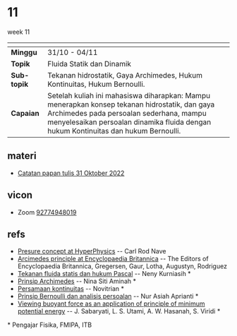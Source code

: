 # 11
week 11

<span> | <span>
:- | :-
**Minggu** | 31/10 - 04/11
**Topik** | Fluida Statik dan Dinamik
**Sub-topik** | Tekanan hidrostatik, Gaya Archimedes, Hukum Kontinuitas, Hukum Bernoulli.
**Capaian** | Setelah kuliah ini mahasiswa diharapkan: Mampu menerapkan konsep tekanan hidrostatik, dan gaya Archimedes pada persoalan sederhana, mampu menyelesaikan persoalan dinamika fluida dengan hukum Kontinuitas dan hukum Bernoulli.


## materi
+ [Catatan papan tulis 31 Oktober 2022]()


## vicon
+ Zoom [92774948019](https://itb-ac-id.zoom.us/j/92774948019?pwd=WVVBRllUQlpabkVmdXJ3d1hvNmtBUT09)


## refs
+ [Presure concept at HyperPhysics](http://hyperphysics.phy-astr.gsu.edu/hbase/Precon.html) -- Carl Rod Nave
+ [Arcimedes principle at Encyclopaedia Britannica](https://www.britannica.com/science/Archimedes-principle) -- The Editors of Encyclopaedia Britannica, Gregersen, Gaur, Lotha, Augustyn, Rodriguez
+ [Tekanan fluida statis dan hukum Pascal](https://www.youtube.com/watch?v=p9p6GEQCze0) -- Neny Kurniasih \*
+ [Prinsip Archimedes](https://www.youtube.com/watch?v=SKDgjEoCI6k) -- Nina Siti Aminah \*
+ [Persamaan kontinuitas](https://www.youtube.com/watch?v=Lf3JNPoBDPk) -- Novitrian \*
+ [Prinsip Bernoulli dan analisis persoalan](https://www.youtube.com/watch?v=rY7P1gLkIuA) -- Nur Asiah Aprianti \*
+ [Viewing buoyant force as an application of principle of minimum potential energy](https://doi.org/10.1088/1742-6596/1816/1/012110) -- J. Sabaryati, L. S. Utami, A. W. Hasanah, S. Viridi \*

\* Pengajar Fisika, FMIPA, ITB
